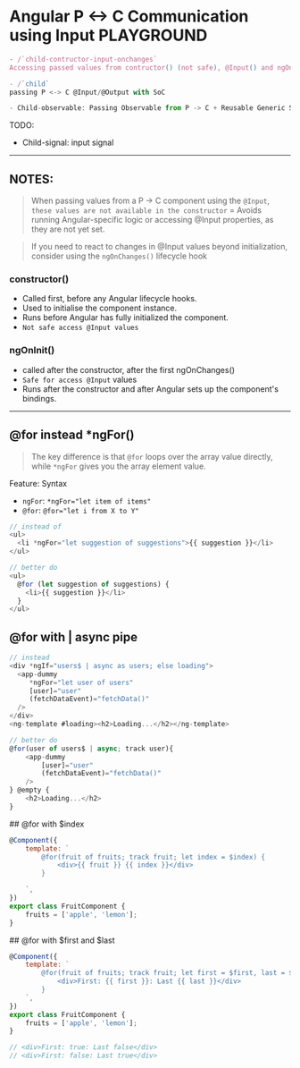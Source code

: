 # Angular P <-> C Communication using Input PLAYGROUND

```js
- /`child-contructor-input-onchanges`
Accessing passed values from contructor() (not safe), @Input() and ngOnChanges() with SoC

- /`child` 
passing P <-> C @Input/@Output with SoC

- Child-observable: Passing Observable from P -> C + Reusable Generic Service
```

TODO: 
- Child-signal: input signal

---

## NOTES:
> When passing values from a P -> C component using the `@Input`, `these values are not available in the constructor` = Avoids running Angular-specific logic or accessing @Input properties, as they are not yet set.

> If you need to react to changes in @Input values beyond initialization, consider using the `ngOnChanges()` lifecycle hook

### constructor()
- Called first, before any Angular lifecycle hooks.
- Used to initialise the component instance.
- Runs before Angular has fully initialized the component.
- `Not safe access @Input values`

### ngOnInit()

- called after the constructor, after the first ngOnChanges()
- `Safe for access @Input` values
- Runs after the constructor and after Angular sets up the component's bindings.

---

## @for instead *ngFor()

> The key difference is that `@for` loops over the array value directly, while `*ngFor` gives you the array element value.

Feature: Syntax
- `ngFor`: `*ngFor="let item of items"`
- `@for`: `@for="let i from X to Y"`


```js
// instead of
<ul>
  <li *ngFor="let suggestion of suggestions">{{ suggestion }}</li>
</ul>

// better do
<ul>
  @for (let suggestion of suggestions) {
    <li>{{ suggestion }}</li>
  }
</ul>
```

## @for with | async pipe

```js
// instead
<div *ngIf="users$ | async as users; else loading">
  <app-dummy 
     *ngFor="let user of users" 
     [user]="user" 
     (fetchDataEvent)="fetchData()"
  />
</div>
<ng-template #loading><h2>Loading...</h2></ng-template>  

// better do
@for(user of users$ | async; track user){
    <app-dummy 
        [user]="user" 
        (fetchDataEvent)="fetchData()"
    />
} @empty {
    <h2>Loading...</h2> 
}
```

## @for with $index

```js
@Component({
    template: `
        @for(fruit of fruits; track fruit; let index = $index) {
            <div>{{ fruit }} {{ index }}</div>
        }

    `,
})
export class FruitComponent {
    fruits = ['apple', 'lemon'];
}
```

## @for with $first and $last

```js
@Component({
    template: `
        @for(fruit of fruits; track fruit; let first = $first, last = $last) {
            <div>First: {{ first }}: Last {{ last }}</div>
        }
    `,
})
export class FruitComponent {
    fruits = ['apple', 'lemon'];
}

// <div>First: true: Last false</div>
// <div>First: false: Last true</div>
```

